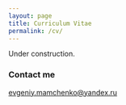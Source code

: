 ```yaml
---
layout: page
title: Curriculum Vitae
permalink: /cv/
---
```


Under construction.

### Contact me

[evgeniy.mamchenko@yandex.ru](mailto:evgeniy.mamchenko@yandex.ru)